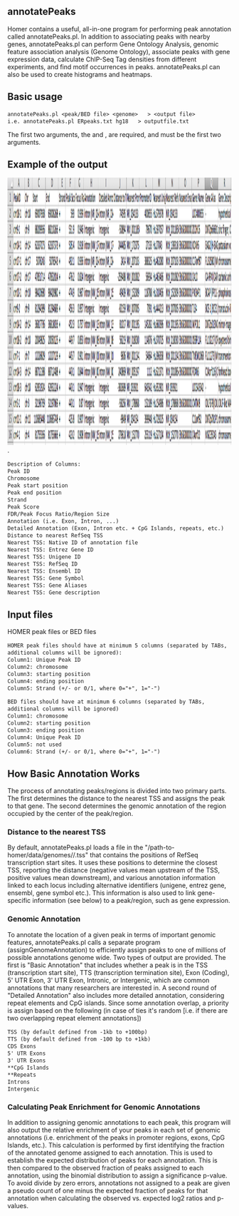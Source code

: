 ## annotatePeaks
Homer contains a useful, all-in-one program for performing peak annotation called annotatePeaks.pl. In addition to associating peaks with nearby genes, annotatePeaks.pl can perform Gene Ontology Analysis, genomic feature association analysis (Genome Ontology), associate peaks with gene expression data, calculate ChIP-Seq Tag densities from different experiments, and find motif occurrences in peaks.  annotatePeaks.pl can also be used to create histograms and heatmaps.

## Basic usage
```
annotatePeaks.pl <peak/BED file> <genome>   > <output file>
i.e. annotatePeaks.pl ERpeaks.txt hg18   > outputfile.txt
```
The first two arguments, the <peak file> and <genome>, are required, and must be the first two arguments. 
## Example of the output 
<img src="./annotation.example.png" width = "800" height = "600">.
```
Description of Columns:
Peak ID
Chromosome
Peak start position
Peak end position
Strand
Peak Score
FDR/Peak Focus Ratio/Region Size
Annotation (i.e. Exon, Intron, ...)
Detailed Annotation (Exon, Intron etc. + CpG Islands, repeats, etc.)
Distance to nearest RefSeq TSS
Nearest TSS: Native ID of annotation file
Nearest TSS: Entrez Gene ID
Nearest TSS: Unigene ID
Nearest TSS: RefSeq ID
Nearest TSS: Ensembl ID
Nearest TSS: Gene Symbol
Nearest TSS: Gene Aliases
Nearest TSS: Gene description
```
## Input files
HOMER peak files or BED files
```
HOMER peak files should have at minimum 5 columns (separated by TABs, additional columns will be ignored):
Column1: Unique Peak ID
Column2: chromosome
Column3: starting position
Column4: ending position
Column5: Strand (+/- or 0/1, where 0="+", 1="-")
```
```
BED files should have at minimum 6 columns (separated by TABs, additional columns will be ignored)
Column1: chromosome
Column2: starting position
Column3: ending position
Column4: Unique Peak ID
Column5: not used
Column6: Strand (+/- or 0/1, where 0="+", 1="-")
```

## How Basic Annotation Works
The process of annotating peaks/regions is divided into two primary parts.  The first determines the distance to the nearest TSS and assigns the peak to that gene. The second determines the genomic annotation of the region occupied by the center of the peak/region.
### Distance to the nearest TSS
By default, annotatePeaks.pl loads a file in the "/path-to-homer/data/genomes/<genome>/<genome>.tss" that contains the positions of RefSeq transcription start sites.  It uses these positions to determine the closest TSS, reporting the distance (negative values mean upstream of the TSS, positive values mean downstream), and various annotation information linked to each locus including alternative identifiers (unigene, entrez gene, ensembl, gene symbol etc.).  This information is also used to link gene-specific information (see below) to a peak/region, such as gene expression.
### Genomic Annotation
To annotate the location of a given peak in terms of important genomic features, annotatePeaks.pl calls a separate program (assignGenomeAnnotation) to efficiently assign peaks to one of millions of possible annotations genome wide.  Two types of output are provided.  The first is "Basic Annotation" that includes whether a peak is in the TSS (transcription start site), TTS (transcription termination site), Exon (Coding), 5' UTR Exon, 3' UTR Exon, Intronic, or Intergenic, which are common annotations that many researchers are interested in.  A second round of "Detailed Annotation" also includes more detailed annotation, considering repeat elements and CpG islands.  Since some annotation overlap, a priority is assign based on the following (in case of ties it's random [i.e. if there are two overlapping repeat element annotations])
```
TSS (by default defined from -1kb to +100bp)
TTS (by default defined from -100 bp to +1kb)
CDS Exons
5' UTR Exons
3' UTR Exons
**CpG Islands
**Repeats
Introns
Intergenic
```
### Calculating Peak Enrichment for Genomic Annotations
In addition to assigning genomic annotations to each peak, this program will also output the relative enrichment of your peaks in each set of genomic annotations (i.e. enrichment of the peaks in promoter regions, exons, CpG Islands, etc.). This calculation is performed by first identifying the fraction of the annotated genome assigned to each annotation. This is used to establish the expected distribution of peaks for each annotation. This is then compared to the observed fraction of peaks assigned to each annotation, using the binomial distribution to assign a significance p-value. To avoid divide by zero errors, annotations not assigned to a peak are given a pseudo count of one minus the expected fraction of peaks for that annotation when calculating the observed vs. expected log2 ratios and p-values.
